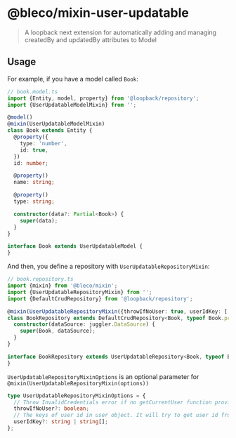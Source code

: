 # @bleco/mixin-user-updatable

> A loopback next extension for automatically adding and managing createdBy and updatedBy attributes to Model

## Usage

For example, if you have a model called `Book`:

```ts
// book.model.ts
import {Entity, model, property} from '@loopback/repository';
import {UserUpdatableModelMixin} from '';

@model()
@mixin(UserUpdatableModelMixin)
class Book extends Entity {
  @property({
    type: 'number',
    id: true,
  })
  id: number;

  @property()
  name: string;

  @property()
  type: string;

  constructor(data?: Partial<Book>) {
    super(data);
  }
}

interface Book extends UserUpdatableModel {
}
```

And then, you define a repository with `UserUpdatableRepositoryMixin`:

```ts
// book.repository.ts
import {mixin} from '@bleco/mixin';
import {UserUpdatableRepositoryMixin} from '';
import {DefaultCrudRepository} from '@loopback/repository';

@mixin(UserUpdatableRepositoryMixin({throwIfNoUser: true, userIdKey: ['userTenantId', 'id']}))
class BookRepository extends DefaultCrudRepository<Book, typeof Book.prototype.id> {
  constructor(dataSource: juggler.DataSource) {
    super(Book, dataSource);
  }
}

interface BookRepository extends UserUpdatableRepository<Book, typeof Book.prototype.id, Book, string> {
}
```

`UserUpdatableRepositoryMixinOptions` is an optional parameter for `@mixin(UserUpdatableRepositoryMixin(options))`

```ts
type UserUpdatableRepositoryMixinOptions = {
  // Throw InvalidCredentials error if no getCurrentUser function provided or no user signed in
  throwIfNoUser?: boolean;
  // The keys of user id in user object. It will try to get user id from user object by keys in order until got a first non null value.
  userIdKey?: string | string[];
};
```
